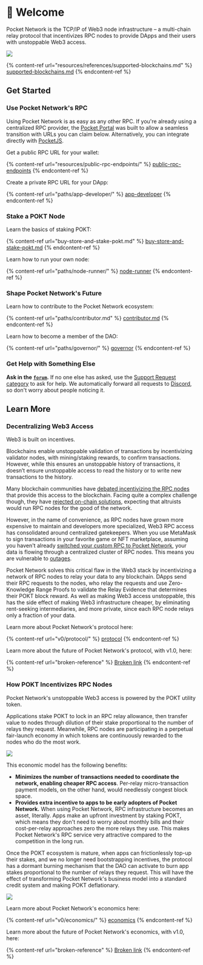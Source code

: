 # 👋 Welcome

Pocket Network is the TCP/IP of Web3 node infrastructure – a multi-chain relay protocol that incentivizes RPC nodes to provide DApps and their users with unstoppable Web3 access.

![](.gitbook/assets/Mainet\_Architecture.png)

{% content-ref url="resources/references/supported-blockchains.md" %}
[supported-blockchains.md](resources/references/supported-blockchains.md)
{% endcontent-ref %}

## Get Started

### Use Pocket Network's RPC

Using Pocket Network is as easy as any other RPC. If you're already using a centralized RPC provider, the [Pocket Portal](https://portal.pokt.network) was built to allow a seamless transition with URLs you can claim below. Alternatively, you can integrate directly with [PocketJS](https://docs.pokt.network/js/).

Get a public RPC URL for your wallet:

{% content-ref url="resources/public-rpc-endpoints/" %}
[public-rpc-endpoints](resources/public-rpc-endpoints/)
{% endcontent-ref %}

Create a private RPC URL for your DApp:

{% content-ref url="paths/app-developer/" %}
[app-developer](paths/app-developer/)
{% endcontent-ref %}

### Stake a POKT Node

Learn the basics of staking POKT:

{% content-ref url="buy-store-and-stake-pokt.md" %}
[buy-store-and-stake-pokt.md](buy-store-and-stake-pokt.md)
{% endcontent-ref %}

Learn how to run your own node:

{% content-ref url="paths/node-runner/" %}
[node-runner](paths/node-runner/)
{% endcontent-ref %}

### Shape Pocket Network's Future&#x20;

Learn how to contribute to the Pocket Network ecosystem:

{% content-ref url="paths/contributor.md" %}
[contributor.md](paths/contributor.md)
{% endcontent-ref %}

Learn how to become a member of the DAO:

{% content-ref url="paths/governor/" %}
[governor](paths/governor/)
{% endcontent-ref %}

### Get Help with Something Else

**Ask in the** [**`forum`**](https://forum.pokt.network)**.** If no one else has asked, use the [Support Request category](https://forum.pokt.network/c/help/support-requests/54) to ask for help. We automatically forward all requests to [Discord](https://discord.gg/pokt), so don't worry about people noticing it.

## Learn More

### Decentralizing Web3 Access

Web3 is built on incentives.

Blockchains enable unstoppable validation of transactions by incentivizing validator nodes, with mining/staking rewards, to confirm transactions. However, while this ensures an unstoppable history of transactions, it doesn’t ensure unstoppable access to read the history or to write new transactions to the history.

Many blockchain communities have [debated incentivizing the RPC nodes](https://ethresear.ch/t/incentives-for-running-full-ethereum-nodes/1239) that provide this access to the blockchain. Facing quite a complex challenge though, they have [rejected on-chain solutions](https://eips.ethereum.org/EIPS/eip-908), expecting that altruists would run RPC nodes for the good of the network.

However, in the name of convenience, as RPC nodes have grown more expensive to maintain and developers more specialized, Web3 RPC access has consolidated around centralized gatekeepers. When you use MetaMask to sign transactions in your favorite game or NFT marketplace, assuming you haven't already [switched your custom RPC to Pocket Network](resources/public-rpc-endpoints/), your data is flowing through a centralized cluster of RPC nodes. This means you are vulnerable to [outages](https://blog.infura.io/infura-mainnet-outage-post-mortem-2020-11-11/).

Pocket Network solves this critical flaw in the Web3 stack by incentivizing a network of RPC nodes to relay your data to any blockchain. DApps send their RPC requests to the nodes, who relay the requests and use Zero-Knowledge Range Proofs to validate the Relay Evidence that determines their POKT block reward. As well as making Web3 access unstoppable, this has the side effect of making Web3 infrastructure cheaper, by eliminating rent-seeking intermediaries, and more private, since each RPC node relays only a fraction of your data.

Learn more about Pocket Network's protocol here:

{% content-ref url="v0/protocol/" %}
[protocol](v0/protocol/)
{% endcontent-ref %}

Learn more about the future of Pocket Network's protocol, with v1.0, here:

{% content-ref url="broken-reference" %}
[Broken link](broken-reference)
{% endcontent-ref %}

### How POKT Incentivizes RPC Nodes

Pocket Network's unstoppable Web3 access is powered by the POKT utility token.&#x20;

Applications stake POKT to lock in an RPC relay allowance, then transfer value to nodes through dilution of their stake proportional to the number of relays they request. Meanwhile, RPC nodes are participating in a perpetual fair-launch economy in which tokens are continuously rewarded to the nodes who do the most work.

![](.gitbook/assets/Bubble\_Graphs\_mintsstakesrelays.png)

This economic model has the following benefits:

* **Minimizes the number of transactions needed to coordinate the network, enabling cheaper RPC access**. Per-relay micro-transaction payment models, on the other hand, would needlessly congest block space.
* **Provides extra incentive to apps to be early adopters of Pocket Network.** When using Pocket Network, RPC infrastructure becomes an asset, literally. Apps make an upfront investment by staking POKT, which means they don't need to worry about monthly bills and their cost-per-relay approaches zero the more relays they use. This makes Pocket Network's RPC service very attractive compared to the competition in the long run.&#x20;

Once the POKT ecosystem is mature, when apps can frictionlessly top-up their stakes, and we no longer need bootstrapping incentives, the protocol has a dormant burning mechanism that the DAO can activate to burn app stakes proportional to the number of relays they request. This will have the effect of transforming Pocket Network's business model into a standard credit system and making POKT deflationary.

![](.gitbook/assets/PR\_Growth\_Revenue\_Animated\_Rocket\_GIF.gif)

Learn more about Pocket Network's economics here:

{% content-ref url="v0/economics/" %}
[economics](v0/economics/)
{% endcontent-ref %}

Learn more about the future of Pocket Network's economics, with v1.0, here:

{% content-ref url="broken-reference" %}
[Broken link](broken-reference)
{% endcontent-ref %}

